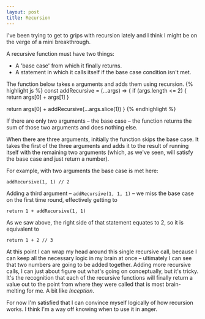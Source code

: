 ```yaml
---
layout: post
title: Recursion
---
```


I've been trying to get to grips with recursion lately and I think I might be on the verge of a mini breakthrough.

A recursive function must have two things:
* A 'base case' from which it finally returns.
* A statement in which it calls itself if the base case condition isn't met.

The function below takes `n` arguments and adds them using recursion.
{% highlight js %}
const addRecursive = (...args) => {
  if (args.length <= 2) {
    return args[0] + args[1]
  }

  return args[0] + addRecursive(...args.slice(1))
}
{% endhighlight %}

If there are only two arguments – the base case – the function returns the sum of those two arguments and does nothing else.

When there are three arguments, initially the function skips the base case. It takes the first of the three arguments and adds it to the result of running itself with the remaining two arguments (which, as we've seen, will satisfy the base case and just return a number).

For example, with two arguments the base case is met here:

`addRecursive(1, 1) // 2`

Adding a third argument – `addRecursive(1, 1, 1)` – we miss the base case on the first time round, effectively getting to

`return 1 + addRecursive(1, 1)`

As we saw above, the right side of that statement
equates to 2, so it is equivalent to

`return 1 + 2 // 3`

At this point I can wrap my head around this single recursive call, because I can keep all the necessary logic in my brain at once – ultimately I can see that two numbers are going to be added together. Adding more recursive calls, I can just about figure out what's going on conceptually, but it's tricky. It's the recognition that each of the recursive functions will finally return a value out to the point from where they were called that is most brain-melting for me. A bit like *Inception*.

For now I'm satisfied that I can convince myself logically of how recursion works. I think I'm a way off knowing when to use it in anger.
